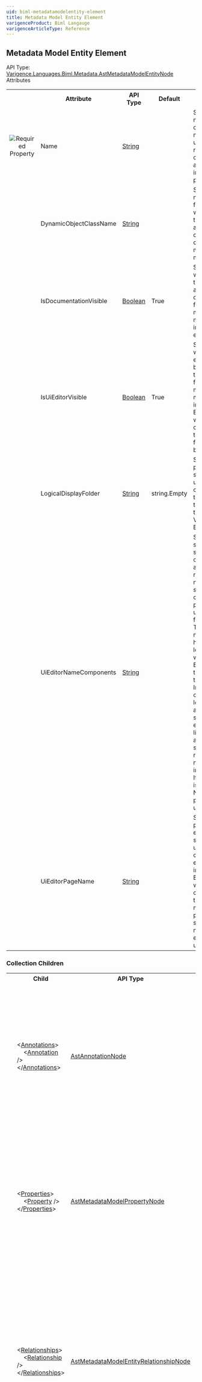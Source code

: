```yaml
---
uid: biml-metadatamodelentity-element
title: Metadata Model Entity Element
varigenceProduct: Biml Langauge
varigenceArticleType: Reference
---
```

## Metadata Model Entity Element<div class="AssemblyInfoGroup"><div class="CrossReferenceGroup"><div class="CrossReferenceHeader">API Type:</div><div class="CrossReferenceValue"><a href="../api-reference/Varigence.Languages.Biml.Metadata.AstMetadataModelEntityNode.html">Varigence.Languages.Biml.Metadata.AstMetadataModelEntityNode</a></div></div></div><div class="AttributeGroup"><div class="AttributeGroupHeader">Attributes</div><table id="AttributeList" class="AttributeList"><tbody><tr><th class="AttributeIconColumnHeader">&nbsp;</th><th class="AttributeNameColumnHeader">Attribute</th><th class="AttributeTypeColumnHeader">API Type</th><th class="AttributeDefaultColumnHeader">Default</th><th class="AttributeSummaryColumnHeader">Description</th></tr><tr class="ad0"><td align="center" class="AttributeIcon"><img title="Required Property" src="attributeRequired.png"></td><td class="AttributeName">Name</td><td class="AttributeType"><a href="https://msdn.microsoft.com/en-us/library/System.String.aspx">String</a></td><td class="AttributeDefault">&nbsp;</td><td class="AttributeSummary"><div class ="SummaryItem">Specifies the name of the object.  This name can be used to reference this object from anywhere else in the program.</div></td></tr><tr class="ad1"><td align="center" class="AttributeIcon"><img title="" src="attribute.png"></td><td class="AttributeName">DynamicObjectClassName</td><td class="AttributeType"><a href="https://msdn.microsoft.com/en-us/library/System.String.aspx">String</a></td><td class="AttributeDefault">&nbsp;</td><td class="AttributeSummary"><div class ="SummaryItem">Specifies the name to use for the wrapper class that is created as part of the dynamic object for this metadata model entity.</div></td></tr><tr class="ad0"><td align="center" class="AttributeIcon"><img title="" src="attribute.png"></td><td class="AttributeName">IsDocumentationVisible</td><td class="AttributeType"><a href="https://msdn.microsoft.com/en-us/library/System.Boolean.aspx">Boolean</a></td><td class="AttributeDefault">True</td><td class="AttributeSummary"><div class ="SummaryItem">Specifies whether or not the autogenerated documentation for the parent metadata model will include this entity.</div></td></tr><tr class="ad1"><td align="center" class="AttributeIcon"><img title="" src="attribute.png"></td><td class="AttributeName">IsUiEditorVisible</td><td class="AttributeType"><a href="https://msdn.microsoft.com/en-us/library/System.Boolean.aspx">Boolean</a></td><td class="AttributeDefault">True</td><td class="AttributeSummary"><div class ="SummaryItem">Specifies whether this entity should be exposed in the editor UI for this metadata model. For instance, in Excel this would correspond to the worksheet for this entity being hidden.</div></td></tr><tr class="ad0"><td align="center" class="AttributeIcon"><img title="" src="attribute.png"></td><td class="AttributeName">LogicalDisplayFolder</td><td class="AttributeType"><a href="https://msdn.microsoft.com/en-us/library/System.String.aspx">String</a></td><td class="AttributeDefault">string.Empty</td><td class="AttributeSummary"><div class ="SummaryItem">Specifies a path that should be used for organizing the tree display of this object in the Logical View in BimlStudio.</div></td></tr><tr class="ad1"><td align="center" class="AttributeIcon"><img title="" src="attribute.png"></td><td class="AttributeName">UiEditorNameComponents</td><td class="AttributeType"><a href="https://msdn.microsoft.com/en-us/library/System.String.aspx">String</a></td><td class="AttributeDefault">&nbsp;</td><td class="AttributeSummary"><div class ="SummaryItem">Specifies a semicolon separated list of property and relationship names that should be combined to produce a unique name for this entity. This is normally handled by logic included within BimlScripts that consume the metadata. In editor UI contexts, this logic needs to additionally be supplied to the editor so that live validation and other services that rely on unique names can be implemented. If this property is omitted, the Name property is used instead.</div></td></tr><tr class="ad0"><td align="center" class="AttributeIcon"><img title="" src="attribute.png"></td><td class="AttributeName">UiEditorPageName</td><td class="AttributeType"><a href="https://msdn.microsoft.com/en-us/library/System.String.aspx">String</a></td><td class="AttributeDefault">&nbsp;</td><td class="AttributeSummary"><div class ="SummaryItem">Specifies the page in the editor UI that should be used to display this entity. For instance, in Excel this would correspond to the worksheet name. If this property is not specified, the name of the entity will be used instead.</div></td></tr></tbody></table></div><div class="ChildGroup">### Collection Children<table id="ChildList" class="ChildList"><tbody><tr><th class="ChildIconColumnHeader">&nbsp;</th><th class="ChildNameColumnHeader">Child</th><th class="ChildTypeColumnHeader">API Type</th><th class="ChildSummaryColumnHeader">Description</th></tr><tr class="cd0"><td align="center" class="ChildIcon"><img title="" src="collectionChild.png"><div class="RequiredIcon" title="Required Child"></div><td class="ChildName"><span class="punc">&lt;</span><a href=Varigence.Languages.Biml.AstNode_Annotations.html">Annotations</a><span class="punc">&gt;</span><br />&nbsp;&nbsp;&nbsp;&nbsp;<span class="punc">&lt;</span><a href=Varigence.Languages.Biml.AstAnnotationNode.html">Annotation</a> <span class="punc">/&gt;</span><br /><span class="punc">&lt;/</span><a href=Varigence.Languages.Biml.AstNode_Annotations.html">Annotations</a><span class="punc">&gt;</span></td><td class="ChildType"><a href="../api-reference/Varigence.Languages.Biml.AstAnnotationNode.html">AstAnnotationNode</a></td><td class="ChildSummary"><div class ="SummaryItem">This is a collection of annotation items that can be used to specify documentation, tags, or other information.  Annotations are particularly useful for storing information about nodes that can be used by BimlScript code.</div></td></tr><tr class="cd1"><td align="center" class="ChildIcon"><img title="" src="collectionChild.png"><div class="RequiredIcon" title="Required Child"></div><td class="ChildName"><span class="punc">&lt;</span><a href=Varigence.Languages.Biml.Metadata.AstMetadataModelEntityNode_Properties.html">Properties</a><span class="punc">&gt;</span><br />&nbsp;&nbsp;&nbsp;&nbsp;<span class="punc">&lt;</span><a href=Varigence.Languages.Biml.Metadata.AstMetadataModelPropertyNode.html">Property</a> <span class="punc">/&gt;</span><br /><span class="punc">&lt;/</span><a href=Varigence.Languages.Biml.Metadata.AstMetadataModelEntityNode_Properties.html">Properties</a><span class="punc">&gt;</span></td><td class="ChildType"><a href="../api-reference/Varigence.Languages.Biml.Metadata.AstMetadataModelPropertyNode.html">AstMetadataModelPropertyNode</a></td><td class="ChildSummary"><div class ="SummaryItem">This is the collection of properties that add configuration values to the metadata model entity.  Using a relational database analogy, if the metadata model entities were tables, properties would be the columns within those tables.</div></td></tr><tr class="cd0"><td align="center" class="ChildIcon"><img title="" src="collectionChild.png"><div class="RequiredIcon" title="Required Child"></div><td class="ChildName"><span class="punc">&lt;</span><a href=Varigence.Languages.Biml.Metadata.AstMetadataModelEntityNode_Relationships.html">Relationships</a><span class="punc">&gt;</span><br />&nbsp;&nbsp;&nbsp;&nbsp;<span class="punc">&lt;</span><a href=Varigence.Languages.Biml.Metadata.AstMetadataModelEntityRelationshipNode.html">Relationship</a> <span class="punc">/&gt;</span><br /><span class="punc">&lt;/</span><a href=Varigence.Languages.Biml.Metadata.AstMetadataModelEntityNode_Relationships.html">Relationships</a><span class="punc">&gt;</span></td><td class="ChildType"><a href="../api-reference/Varigence.Languages.Biml.Metadata.AstMetadataModelEntityRelationshipNode.html">AstMetadataModelEntityRelationshipNode</a></td><td class="ChildSummary"><div class ="SummaryItem">This is the collection of objects that define the relationships that exist between the parent entity and other entities within the model.  Using a relational database analogy, if the metadata model entities were tables, relationships would be foreign keys that relate those tables.</div></td></tr><tr class="cd1"><td align="center" class="ChildIcon"><img title="" src="collectionChild.png"><div class="RequiredIcon" title="Required Child"></div><td class="ChildName"><span class="punc">&lt;</span><a href=Varigence.Languages.Biml.Metadata.AstMetadataModelEntityNode_Validators.html">Validators</a><span class="punc">&gt;</span><br />&nbsp;&nbsp;&nbsp;&nbsp;<span class="punc">&lt;</span><a href=Varigence.Languages.Biml.Metadata.AstMetadataModelValidatorNode.html">Validator</a> <span class="punc">/&gt;</span><br /><span class="punc">&lt;/</span><a href=Varigence.Languages.Biml.Metadata.AstMetadataModelEntityNode_Validators.html">Validators</a><span class="punc">&gt;</span></td><td class="ChildType"><a href="../api-reference/Varigence.Languages.Biml.Metadata.AstMetadataModelValidatorNode.html">AstMetadataModelValidatorNode</a></td><td class="ChildSummary"><div class ="SummaryItem">This is a collection of the validator logic objects that will be used to ensure that the metadata model entity is internally consistent and satisfies the constraints imposed by the metadata model.</div></td></tr></tbody></table></div>